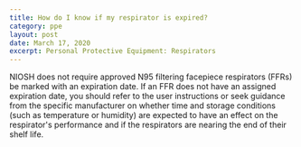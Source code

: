 ```yaml
---
title: How do I know if my respirator is expired?
category: ppe
layout: post
date: March 17, 2020
excerpt: Personal Protective Equipment: Respirators
---
```


NIOSH does not require approved N95 filtering facepiece respirators (FFRs) be marked with an expiration date. If an FFR does not have an assigned expiration date, you should refer to the user instructions or seek guidance from the specific manufacturer on whether time and storage conditions (such as temperature or humidity) are expected to have an effect on the respirator's performance and if the respirators are nearing the end of their shelf life.
